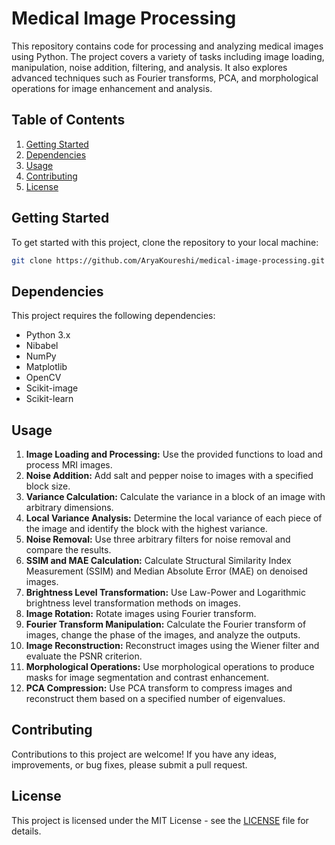 # Medical Image Processing

This repository contains code for processing and analyzing medical images using Python. The project covers a variety of tasks including image loading, manipulation, noise addition, filtering, and analysis. It also explores advanced techniques such as Fourier transforms, PCA, and morphological operations for image enhancement and analysis.

## Table of Contents
1. [Getting Started](#getting-started)
2. [Dependencies](#dependencies)
3. [Usage](#usage)
4. [Contributing](#contributing)
5. [License](#license)

## Getting Started
To get started with this project, clone the repository to your local machine:
```bash
git clone https://github.com/AryaKoureshi/medical-image-processing.git
```

## Dependencies
This project requires the following dependencies:
- Python 3.x
- Nibabel
- NumPy
- Matplotlib
- OpenCV
- Scikit-image
- Scikit-learn

## Usage

1. **Image Loading and Processing:** Use the provided functions to load and process MRI images.
2. **Noise Addition:** Add salt and pepper noise to images with a specified block size.
3. **Variance Calculation:** Calculate the variance in a block of an image with arbitrary dimensions.
4. **Local Variance Analysis:** Determine the local variance of each piece of the image and identify the block with the highest variance.
5. **Noise Removal:** Use three arbitrary filters for noise removal and compare the results.
6. **SSIM and MAE Calculation:** Calculate Structural Similarity Index Measurement (SSIM) and Median Absolute Error (MAE) on denoised images.
7. **Brightness Level Transformation:** Use Law-Power and Logarithmic brightness level transformation methods on images.
8. **Image Rotation:** Rotate images using Fourier transform.
9. **Fourier Transform Manipulation:** Calculate the Fourier transform of images, change the phase of the images, and analyze the outputs.
10. **Image Reconstruction:** Reconstruct images using the Wiener filter and evaluate the PSNR criterion.
11. **Morphological Operations:** Use morphological operations to produce masks for image segmentation and contrast enhancement.
12. **PCA Compression:** Use PCA transform to compress images and reconstruct them based on a specified number of eigenvalues.

## Contributing
Contributions to this project are welcome! If you have any ideas, improvements, or bug fixes, please submit a pull request.

## License
This project is licensed under the MIT License - see the [LICENSE](LICENSE) file for details.

